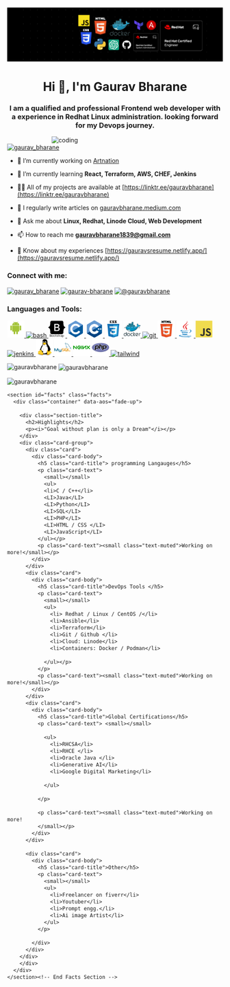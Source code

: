 ![logo](banner.png)

  <!-- Google Fonts -->
  <link href="https://fonts.googleapis.com/css?family=Open+Sans:300,300i,400,400i,600,600i,700,700i|Raleway:300,300i,400,400i,500,500i,600,600i,700,700i|Poppins:300,300i,400,400i,500,500i,600,600i,700,700i" rel="stylesheet">

  <!-- Vendor CSS Files -->
  <link href="assets/vendor/aos/aos.css" rel="stylesheet">
  <link href="assets/vendor/bootstrap/css/bootstrap.min.css" rel="stylesheet">
  <link href="assets/vendor/bootstrap-icons/bootstrap-icons.css" rel="stylesheet">
  <link href="assets/vendor/boxicons/css/boxicons.min.css" rel="stylesheet">
  <link href="assets/vendor/glightbox/css/glightbox.min.css" rel="stylesheet">
  <link href="assets/vendor/swiper/swiper-bundle.min.css" rel="stylesheet">
<h1 align="center">Hi 👋, I'm Gaurav Bharane</h1>
<h3 align="center">I am a qualified and professional Frontend web developer with a experience in Redhat Linux administration. looking forward for my Devops journey.</h3>

<img align="right" alt="coding" width="400" src="https://user-images.githubusercontent.com/58518192/87162442-bf3e8180-c2e7-11ea-9f2a-53a50306b7ce.gif"/>



<p align="left"> <a href="https://twitter.com/gaurav_bharane" target="blank"><img src="https://img.shields.io/twitter/follow/gaurav_bharane?logo=twitter&style=for-the-badge" alt="gaurav_bharane" /></a> </p>

- 🔭 I’m currently working on [Artnation](https://github.com/Gauravbharane/Artnation.git)

- 🌱 I’m currently learning **React, Terraform, AWS, CHEF, Jenkins**

- 👨‍💻 All of my projects are available at [https://linktr.ee/gauravbharane](https://linktr.ee/gauravbharane)

- 📝 I regularly write articles on [gauravbharane.medium.com](gauravbharane.medium.com)

- 💬 Ask me about **Linux, Redhat, Linode Cloud, Web Development**

- 📫 How to reach me **gauravbharane1839@gmail.com**

- 📄 Know about my experiences [https://gauravsresume.netlify.app/](https://gauravsresume.netlify.app/)

<h3 align="left">Connect with me:</h3>
<p align="left">
<a href="https://twitter.com/gaurav_bharane" target="blank"><img align="center" src="https://raw.githubusercontent.com/rahuldkjain/github-profile-readme-generator/master/src/images/icons/Social/twitter.svg" alt="gaurav_bharane" height="30" width="40" /></a>
<a href="https://linkedin.com/in/gaurav-bharane" target="blank"><img align="center" src="https://raw.githubusercontent.com/rahuldkjain/github-profile-readme-generator/master/src/images/icons/Social/linked-in-alt.svg" alt="gaurav-bharane" height="30" width="40" /></a>
<a href="https://medium.com/@gauravbharane" target="blank"><img align="center" src="https://raw.githubusercontent.com/rahuldkjain/github-profile-readme-generator/master/src/images/icons/Social/medium.svg" alt="@gauravbharane" height="30" width="40" /></a>
</p>

<h3 align="left">Languages and Tools:</h3>
<p align="left"> <a href="https://developer.android.com" target="_blank" rel="noreferrer"> <img src="https://raw.githubusercontent.com/devicons/devicon/master/icons/android/android-original-wordmark.svg" alt="android" width="40" height="40"/> </a> <a href="https://www.gnu.org/software/bash/" target="_blank" rel="noreferrer"> <img src="https://www.vectorlogo.zone/logos/gnu_bash/gnu_bash-icon.svg" alt="bash" width="40" height="40"/> </a> <a href="https://getbootstrap.com" target="_blank" rel="noreferrer"> <img src="https://raw.githubusercontent.com/devicons/devicon/master/icons/bootstrap/bootstrap-plain-wordmark.svg" alt="bootstrap" width="40" height="40"/> </a> <a href="https://www.cprogramming.com/" target="_blank" rel="noreferrer"> <img src="https://raw.githubusercontent.com/devicons/devicon/master/icons/c/c-original.svg" alt="c" width="40" height="40"/> </a> <a href="https://www.w3schools.com/cpp/" target="_blank" rel="noreferrer"> <img src="https://raw.githubusercontent.com/devicons/devicon/master/icons/cplusplus/cplusplus-original.svg" alt="cplusplus" width="40" height="40"/> </a> <a href="https://www.w3schools.com/css/" target="_blank" rel="noreferrer"> <img src="https://raw.githubusercontent.com/devicons/devicon/master/icons/css3/css3-original-wordmark.svg" alt="css3" width="40" height="40"/> </a> <a href="https://www.docker.com/" target="_blank" rel="noreferrer"> <img src="https://raw.githubusercontent.com/devicons/devicon/master/icons/docker/docker-original-wordmark.svg" alt="docker" width="40" height="40"/> </a> <a href="https://git-scm.com/" target="_blank" rel="noreferrer"> <img src="https://www.vectorlogo.zone/logos/git-scm/git-scm-icon.svg" alt="git" width="40" height="40"/> </a> <a href="https://www.w3.org/html/" target="_blank" rel="noreferrer"> <img src="https://raw.githubusercontent.com/devicons/devicon/master/icons/html5/html5-original-wordmark.svg" alt="html5" width="40" height="40"/> </a> <a href="https://www.java.com" target="_blank" rel="noreferrer"> <img src="https://raw.githubusercontent.com/devicons/devicon/master/icons/java/java-original.svg" alt="java" width="40" height="40"/> </a> <a href="https://developer.mozilla.org/en-US/docs/Web/JavaScript" target="_blank" rel="noreferrer"> <img src="https://raw.githubusercontent.com/devicons/devicon/master/icons/javascript/javascript-original.svg" alt="javascript" width="40" height="40"/> </a> <a href="https://www.jenkins.io" target="_blank" rel="noreferrer"> <img src="https://www.vectorlogo.zone/logos/jenkins/jenkins-icon.svg" alt="jenkins" width="40" height="40"/> </a> <a href="https://www.linux.org/" target="_blank" rel="noreferrer"> <img src="https://raw.githubusercontent.com/devicons/devicon/master/icons/linux/linux-original.svg" alt="linux" width="40" height="40"/> </a> <a href="https://www.mysql.com/" target="_blank" rel="noreferrer"> <img src="https://raw.githubusercontent.com/devicons/devicon/master/icons/mysql/mysql-original-wordmark.svg" alt="mysql" width="40" height="40"/> </a> <a href="https://www.nginx.com" target="_blank" rel="noreferrer"> <img src="https://raw.githubusercontent.com/devicons/devicon/master/icons/nginx/nginx-original.svg" alt="nginx" width="40" height="40"/> </a> <a href="https://www.php.net" target="_blank" rel="noreferrer"> <img src="https://raw.githubusercontent.com/devicons/devicon/master/icons/php/php-original.svg" alt="php" width="40" height="40"/> </a> <a href="https://tailwindcss.com/" target="_blank" rel="noreferrer"> <img src="https://www.vectorlogo.zone/logos/tailwindcss/tailwindcss-icon.svg" alt="tailwind" width="40" height="40"/> </a> </p>

<p><img align="left" src="https://github-readme-stats.vercel.app/api/top-langs?username=gauravbharane&show_icons=true&locale=en&layout=compact" alt="gauravbharane" /></p>

<p>&nbsp;<img align="center" src="https://github-readme-stats.vercel.app/api?username=gauravbharane&show_icons=true&locale=en" alt="gauravbharane" /></p>

<p><img align="center" src="https://github-readme-streak-stats.herokuapp.com/?user=gauravbharane&" alt="gauravbharane" /></p>


 <!-- ======= Facts Section ======= -->
    <section id="facts" class="facts">
      <div class="container" data-aos="fade-up">

        <div class="section-title">
          <h2>Highlights</h2>
          <p><i>"Goal without plan is only a Dream"</i></p>
        </div>
        <div class="card-group">
          <div class="card">
            <div class="card-body">
              <h5 class="card-title"> programming Langauges</h5>
              <p class="card-text">
                <small></small> 
                <ul>
                <li>C / C++</li>
                <LI>Java</LI>
                <LI>Python</LI>
                <LI>SQL</LI>
                <LI>PHP</LI>
                <LI>HTML / CSS </LI>
                <LI>JavaScript</LI>
              </ul></p>
              <p class="card-text"><small class="text-muted">Working on more!</small></p>
            </div>
          </div>
          <div class="card">
            <div class="card-body">
              <h5 class="card-title">DevOps Tools </h5>
              <p class="card-text">
                <small></small> 
                <ul>
                  <li> Redhat / Linux / CentOS /</li>
                  <li>Ansible</li>
                  <li>Terraform</li>
                  <li>Git / Github </li>
                  <li>Cloud: Linode</li>
                  <li>Containers: Docker / Podman</li>
                 
                </ul></p>   
              </p>
              <p class="card-text"><small class="text-muted">Working on more!</small></p>
            </div>
          </div>
          <div class="card">
            <div class="card-body">
              <h5 class="card-title">Global Certifications</h5>
              <p class="card-text"> <small></small>
                
                <ul>
                  <li>RHCSA</li>
                  <li>RHCE </li>
                  <li>Oracle Java </li>
                  <li>Generative AI</li>
                  <li>Google Digital Marketing</li>
                 
                </ul>

              </p>
              
              <p class="card-text"><small class="text-muted">Working on more!
              </small></p>
            </div>
          </div>

          <div class="card">
            <div class="card-body">
              <h5 class="card-title">Other</h5>
              <p class="card-text">
                <small></small>
                <ul>
                  <li>Freelancer on fiverr</li>
                  <li>Youtuber</li>
                  <li>Prompt engg.</li>
                  <li>Ai image Artist</li>
                </ul>
              </p>
              
            </div>
          </div>
        </div>
        </div>  
      </div>
    </section><!-- End Facts Section -->
